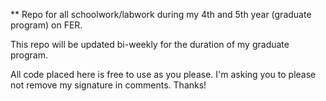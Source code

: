 ** Repo for all schoolwork/labwork during my 4th and 5th year (graduate program)
on FER.

This repo will be updated bi-weekly for the duration of my graduate program.

All code placed here is free to use as you please. I'm asking you to please not remove my signature in comments. Thanks!
